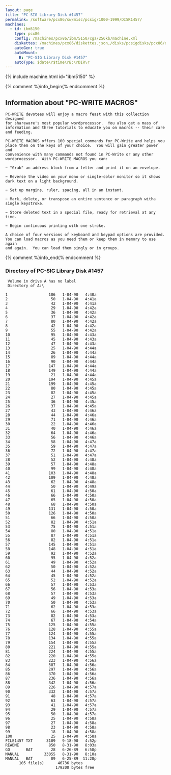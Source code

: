 ```yaml
---
layout: page
title: "PC-SIG Library Disk #1457"
permalink: /software/pcx86/sw/misc/pcsig/1000-1999/DISK1457/
machines:
  - id: ibm5150
    type: pcx86
    config: /machines/pcx86/ibm/5150/cga/256kb/machine.xml
    diskettes: /machines/pcx86/diskettes.json,/disks/pcsigdisks/pcx86/diskettes.json
    autoGen: true
    autoMount:
      B: "PC-SIG Library Disk #1457"
    autoType: $date\r$time\rB:\rDIR\r
---
```


{% include machine.html id="ibm5150" %}

{% comment %}info_begin{% endcomment %}

## Information about "PC-WRITE MACROS"

    PC-WRITE devotees will enjoy a macro feast with this collection designed
    for shareware's most popular wordprocessor.  You also get a mass of
    information and three tutorials to educate you on macros -- their care
    and feeding.
    
    PC-WRITE MACROS offers 100 special commands for PC-Write and helps you
    place them on the keys of your choice.  You will gain greater power and
    convenience with many commands not found in PC-Write or any other
    wordprocessor.  With PC-WRITE MACROS you can:
    
    ~ "Grab" an address block from a letter and print it on an envelope.
    
    ~ Reverse the video on your mono or single-color monitor so it shows
    dark text on a light background.
    
    ~ Set up margins, ruler, spacing, all in an instant.
    
    ~ Mark, delete, or transpose an entire sentence or paragraph witha
    single keystroke.
    
    ~ Store deleted text in a special file, ready for retrieval at any time.
    
    ~ Begin continuous printing with one stroke.
    
    A choice of four versions of keyboard and keypad options are provided.
    You can load macros as you need them or keep them in memory to use again
    and again.  You can load them singly or in groups.
{% comment %}info_end{% endcomment %}


### Directory of PC-SIG Library Disk #1457

     Volume in drive A has no label
     Directory of A:\

    1                  186   1-04-90   4:40a
    2                   50   1-04-90   4:41a
    3                   42   1-04-90   4:41a
    4                   29   1-04-90   4:42a
    5                   36   1-04-90   4:42a
    6                   37   1-04-90   4:42a
    7                   80   1-04-90   4:42a
    8                   42   1-04-90   4:42a
    9                   55   1-04-90   4:42a
    10                  95   1-04-90   4:43a
    11                  45   1-04-90   4:43a
    12                  47   1-04-90   4:43a
    13                  25   1-04-90   4:44a
    14                  26   1-04-90   4:44a
    15                  89   1-04-90   4:44a
    16                  90   1-04-90   4:44a
    17                 147   1-04-90   4:44a
    18                 149   1-04-90   4:44a
    19                  21   1-04-90   4:44a
    20                 194   1-04-90   4:45a
    21                 199   1-04-90   4:45a
    22                  80   1-04-90   4:45a
    23                  82   1-04-90   4:45a
    24                  27   1-04-90   4:45a
    25                  36   1-04-90   4:45a
    26                  37   1-04-90   4:45a
    27                  43   1-04-90   4:46a
    28                  44   1-04-90   4:46a
    29                  71   1-04-90   4:46a
    30                  22   1-04-90   4:46a
    31                  40   1-04-90   4:46a
    32                  64   1-04-90   4:46a
    33                  56   1-04-90   4:46a
    34                  58   1-04-90   4:47a
    35                  59   1-04-90   4:47a
    36                  72   1-04-90   4:47a
    37                  51   1-04-90   4:47a
    38                  52   1-04-90   4:48a
    39                  57   1-04-90   4:48a
    40                  99   1-04-90   4:48a
    41                 103   1-04-90   4:48a
    42                 109   1-04-90   4:48a
    43                  62   1-04-90   4:48a
    44                  50   1-04-90   4:49a
    45                  61   1-04-90   4:50a
    46                  66   1-04-90   4:50a
    47                  65   1-04-90   4:50a
    48                  68   1-04-90   4:50a
    49                 131   1-04-90   4:50a
    50                 126   1-04-90   4:50a
    51                  66   1-04-90   4:50a
    52                  82   1-04-90   4:51a
    53                  75   1-04-90   4:51a
    54                  80   1-04-90   4:51a
    55                  87   1-04-90   4:51a
    56                  82   1-04-90   4:51a
    57                 145   1-04-90   4:51a
    58                 148   1-04-90   4:51a
    59                  92   1-04-90   4:52a
    60                  95   1-04-90   4:52a
    61                  49   1-04-90   4:52a
    62                  50   1-04-90   4:52a
    63                  44   1-04-90   4:52a
    64                  45   1-04-90   4:52a
    65                  52   1-04-90   4:52a
    66                  57   1-04-90   4:53a
    67                  56   1-04-90   4:53a
    68                  57   1-04-90   4:53a
    69                  49   1-04-90   4:53a
    70                  50   1-04-90   4:53a
    71                  62   1-04-90   4:53a
    72                  66   1-04-90   4:53a
    73                  82   1-04-90   4:53a
    74                  67   1-04-90   4:54a
    75                 125   1-04-90   4:55a
    76                 128   1-04-90   4:55a
    77                 124   1-04-90   4:55a
    78                 134   1-04-90   4:55a
    79                 154   1-04-90   4:55a
    80                 221   1-04-90   4:55a
    81                 224   1-04-90   4:55a
    82                 220   1-04-90   4:55a
    83                 223   1-04-90   4:56a
    84                 587   1-04-90   4:56a
    85                 297   1-04-90   4:56a
    86                 370   1-04-90   4:56a
    87                 236   1-04-90   4:56a
    88                 342   1-04-90   4:56a
    89                 226   1-04-90   4:57a
    90                 332   1-04-90   4:57a
    91                  48   1-04-90   4:57a
    92                  63   1-04-90   4:57a
    93                  41   1-04-90   4:57a
    94                  29   1-04-90   4:57a
    95                  50   1-04-90   4:57a
    96                  25   1-04-90   4:58a
    97                  27   1-04-90   4:58a
    98                  23   1-04-90   4:58a
    99                  18   1-04-90   4:58a
    100                 25   1-04-90   4:58a
    FILE1457 TXT      3109   9-18-90   4:52p
    README             850   8-31-90   8:03a
    GO       BAT        28   6-26-89   6:58p
    MANUAL           33055   8-31-90   8:10a
    MANUAL   BAT        89   6-25-89  11:28p
          105 file(s)      46736 bytes
                          179200 bytes free
